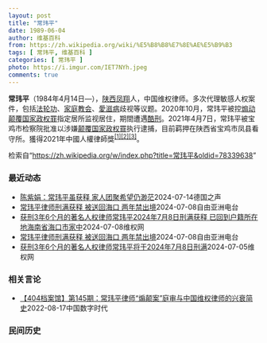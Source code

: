 ```yaml
---
layout: post
title: "常玮平"
date: 1989-06-04
author: 维基百科
from: https://zh.wikipedia.org/wiki/%E5%B8%B8%E7%8E%AE%E5%B9%B3
tags: [ 常玮平, 维基百科 ]
categories: [ 常玮平 ]
photo: https://i.imgur.com/IET7NYh.jpeg
comments: true
---
```

<div class="mw-content-ltr mw-parser-output" lang="zh" dir="ltr"><style data-mw-deduplicate="TemplateStyles:r83216930">.mw-parser-output .infobox-subbox{padding:0;border:none;margin:-3px;width:auto;min-width:100%;font-size:100%;clear:none;float:none;background-color:transparent}.mw-parser-output .infobox-3cols-child{margin:auto}.mw-parser-output .infobox .navbar{font-size:100%}body.skin-minerva .mw-parser-output .infobox-header,body.skin-minerva .mw-parser-output .infobox-subheader,body.skin-minerva .mw-parser-output .infobox-above,body.skin-minerva .mw-parser-output .infobox-title,body.skin-minerva .mw-parser-output .infobox-image,body.skin-minerva .mw-parser-output .infobox-full-data,body.skin-minerva .mw-parser-output .infobox-below{text-align:center}html.skin-theme-clientpref-night .mw-parser-output .infobox-full-data:not(.notheme)>div:not(.notheme)[style]{background:#1f1f23!important;color:#f8f9fa}@media(prefers-color-scheme:dark){html.skin-theme-clientpref-os .mw-parser-output .infobox-full-data:not(.notheme) div:not(.notheme){background:#1f1f23!important;color:#f8f9fa}}html.skin-theme-clientpref-night .mw-parser-output .infobox td div:not(.notheme)[style]{background:transparent!important;color:var(--color-base,#202122)}@media(prefers-color-scheme:dark){html.skin-theme-clientpref-os .mw-parser-output .infobox td div:not(.notheme)[style]{background:transparent!important;color:var(--color-base,#202122)}}html.skin-theme-clientpref-night .mw-parser-output .infobox td div.NavHead:not(.notheme)[style]{background:transparent!important}@media(prefers-color-scheme:dark){html.skin-theme-clientpref-os .mw-parser-output .infobox td div.NavHead:not(.notheme)[style]{background:transparent!important}}@media(min-width:640px){body.skin--responsive .mw-parser-output .infobox-table{display:table!important}body.skin--responsive .mw-parser-output .infobox-table>caption{display:table-caption!important}body.skin--responsive .mw-parser-output .infobox-table>tbody{display:table-row-group}body.skin--responsive .mw-parser-output .infobox-table tr{display:table-row!important}body.skin--responsive .mw-parser-output .infobox-table th,body.skin--responsive .mw-parser-output .infobox-table td{padding-left:inherit;padding-right:inherit}}</style>
<p><b>常玮平</b>（1984年4月14日<span class="useeditintro" title="Template:BLP editintro">—</span>），<a href="/wiki/%E9%99%95%E8%A5%BF" class="mw-redirect" title="陕西">陕西</a><a href="/wiki/%E5%87%A4%E7%BF%94" class="mw-redirect" title="凤翔">凤翔</a>人，中国维权律师。多次代理敏感人权案件，包括<a href="/wiki/%E6%B3%95%E8%BD%AE%E5%8A%9F" title="法轮功">法轮功</a>、<a href="/wiki/%E5%AE%B6%E5%BA%AD%E6%95%99%E4%BC%9A" class="mw-redirect" title="家庭教会">家庭教会</a>、<a href="/wiki/%E6%84%9B%E6%BB%8B%E7%97%85" class="mw-redirect" title="愛滋病">愛滋病</a>歧视等议题。2020年10月，常玮平被控<a href="/wiki/%E7%85%BD%E5%8A%A8%E9%A2%A0%E8%A6%86%E5%9B%BD%E5%AE%B6%E6%94%BF%E6%9D%83%E7%BD%AA" title="煽动颠覆国家政权罪">煽动颠覆国家政权罪</a>指定居所监视居住，期間遭遇<a href="/wiki/%E9%85%B7%E5%88%91" title="酷刑">酷刑</a>。2021年4月7日，常玮平被宝鸡市检察院批准以涉嫌<a href="/wiki/%E9%A2%A0%E8%A6%86%E5%9B%BD%E5%AE%B6%E6%94%BF%E6%9D%83%E7%BD%AA" title="颠覆国家政权罪">颠覆国家政权罪</a>执行逮捕，目前羁押在陕西省宝鸡市凤县看守所。獲得2021年中國人權律師獎<sup id="cite_ref-1" class="reference"><a href="#cite_note-1">[1]</a></sup><sup id="cite_ref-2" class="reference"><a href="#cite_note-2">[2]</a></sup><sup id="cite_ref-3" class="reference"><a href="#cite_note-3">[3]</a></sup>。
</p>
<meta property="mw:PageProp/toc">
</div><!--esi <esi:include src="/esitest-fa8a495983347898/content" /> --><noscript><img src="https://login.wikimedia.org/wiki/Special:CentralAutoLogin/start?type=1x1" alt="" width="1" height="1" style="border: none; position: absolute;"></noscript>
<div class="printfooter" data-nosnippet="">检索自“<a dir="ltr" href="https://zh.wikipedia.org/w/index.php?title=常玮平&amp;oldid=78339638">https://zh.wikipedia.org/w/index.php?title=常玮平&amp;oldid=78339638</a>”</div><div id="recent-news"><h3>最近动态</h3><ul><li><a href="https://nodebe4.github.io/waimei/2024-07-14/%E9%99%88%E7%B4%AB%E5%A8%9F-%E5%B8%B8%E7%8E%AE%E5%B9%B3%E8%99%BD%E8%8E%B7%E9%87%8A-%E5%AE%B6%E4%BA%BA%E5%9B%A2%E8%81%9A%E5%B8%8C%E6%9C%9B%E4%BB%8D%E6%B8%BA%E8%8C%AB" title="陈紫娟：常玮平虽获释 家人团聚希望仍渺茫—— 2024-07-14T07:26:54.807Z 陈紫娟感觉到，出狱后的常玮平还是很开心自己能被释放。 （德国之声中文网）中国知名人权律师常玮平本周...">陈紫娟：常玮平虽获释 家人团聚希望仍渺茫</a><time>2024-07-14</time><a class="tag">德国之声</a></li>
<li><a href="https://nodebe4.github.io/waimei/2024-07-08/%E5%B8%B8%E7%8E%AE%E5%B9%B3%E5%BE%8B%E5%B8%88%E5%88%91%E6%BB%A1%E8%8E%B7%E9%87%8A-%E8%A2%AB%E9%80%81%E5%9B%9E%E6%B5%B7%E5%8F%A3-%E4%B8%A4%E5%B9%B4%E7%A6%81%E5%87%BA%E5%A2%83" title="常玮平律师刑满获释 被送回海口 两年禁出境—— 资料照：陕西人权律师常玮平 X平台 因涉“厦门聚会案”而被中国当局以“颠覆国家政权罪”判刑3年半的著名人权律师常玮平7月8日刑满获释。他的妻子、身...">常玮平律师刑满获释 被送回海口 两年禁出境</a><time>2024-07-08</time><a class="tag">自由亚洲电台</a></li>
<li><a href="https://nodebe4.github.io/waimei/2024-07-08/%E8%8E%B7%E5%88%913%E5%B9%B46%E4%B8%AA%E6%9C%88%E7%9A%84%E8%91%97%E5%90%8D%E4%BA%BA%E6%9D%83%E5%BE%8B%E5%B8%88%E5%B8%B8%E7%8E%AE%E5%B9%B32024%E5%B9%B47%E6%9C%888%E6%97%A5%E5%88%91%E6%BB%A1%E8%8E%B7%E9%87%8A-%E5%B7%B2%E5%9B%9E%E5%88%B0%E6%88%B7%E7%B1%8D%E6%89%80%E5%9C%A8%E5%9C%B0%E6%B5%B7%E5%8D%97%E7%9C%81%E6%B5%B7%E5%8F%A3%E5%B8%82%E5%AE%B6%E4%B8%AD" title="获刑3年6个月的著名人权律师常玮平2024年7月8日刑满获释 已回到户籍所在地海南省海口市家中—— （维权网信息中心报道）2024年7月9日，本网获悉：获刑3年6个月的著名人权律师常玮平于202...">获刑3年6个月的著名人权律师常玮平2024年7月8日刑满获释 已回到户籍所在地海南省海口市家中</a><time>2024-07-08</time><a class="tag">维权网</a></li>
<li><a href="https://nodebe4.github.io/waimei/2024-07-08/%E5%B8%B8%E7%8E%AE%E5%B9%B3%E5%BE%8B%E5%B8%88%E5%88%91%E6%BB%A1%E8%8E%B7%E9%87%8A-%E8%A2%AB%E9%80%81%E5%9B%9E%E6%B5%B7%E5%8F%A3-%E4%B8%A4%E5%B9%B4%E7%A6%81%E5%87%BA%E5%A2%83" title="常玮平律师刑满获释 被送回海口 两年禁出境—— 资料照：陕西人权律师常玮平 X平台 因涉“厦门聚会案”而被中国当局以“颠覆国家政权罪”判刑3年半的著名人权律师常玮平7月8日刑满获释。他的妻子、身...">常玮平律师刑满获释 被送回海口 两年禁出境</a><time>2024-07-08</time><a class="tag">自由亚洲电台</a></li>
<li><a href="https://nodebe4.github.io/waimei/2024-07-05/%E8%8E%B7%E5%88%913%E5%B9%B46%E4%B8%AA%E6%9C%88%E7%9A%84%E8%91%97%E5%90%8D%E4%BA%BA%E6%9D%83%E5%BE%8B%E5%B8%88%E5%B8%B8%E7%8E%AE%E5%B9%B3%E5%B0%86%E4%BA%8E2024%E5%B9%B47%E6%9C%888%E6%97%A5%E5%88%91%E6%BB%A1" title="获刑3年6个月的著名人权律师常玮平将于2024年7月8日刑满—— （维权网信息中心报道）2024年7月6日，本网获悉：获刑3年6个月的著名人权律师常玮平将于2024年7月8日刑满。常玮平妻子陈紫...">获刑3年6个月的著名人权律师常玮平将于2024年7月8日刑满</a><time>2024-07-05</time><a class="tag">维权网</a></li>
</ul></div><div id="open-opinion"><h3>相关言论</h3><ul><li><a href="https://nodebe4.github.io/opinion/2022-08-17/404%E6%A1%A3%E6%A1%88%E9%A6%86-%E7%AC%AC145%E6%9C%9F-%E5%B8%B8%E7%8E%AE%E5%B9%B3%E5%BE%8B%E5%B8%88-%E7%85%BD%E9%A2%A0%E6%A1%88-%E5%BA%AD%E5%AE%A1%E4%B8%8E%E4%B8%AD%E5%9B%BD%E7%BB%B4%E6%9D%83%E5%BE%8B%E5%B8%88%E7%9A%84%E5%85%B4%E8%A1%B0%E7%AE%80%E5%8F%B2/" title="中国数字时代">【404档案馆】第145期：常玮平律师“煽颠案”庭审与中国维权律师的兴衰简史</a><time>2022-08-17</time><a class="tag">中国数字时代</a></li>
</ul></div><div id="mjls-record"><h3>民间历史</h3><ul></ul></div>
